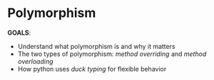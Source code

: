 # Polymorphism

**GOALS**:
- Understand what polymorphism is and why it matters
- The two types of polymorphism: *method overriding* and *method overloading*
- How python uses *duck typing* for flexible behavior 